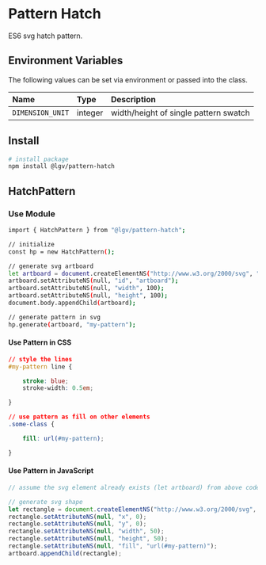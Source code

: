 # Pattern Hatch

ES6 svg hatch pattern.

## Environment Variables

The following values can be set via environment or passed into the class.

| Name | Type | Description |
| :-- | :-- | :-- |
| `DIMENSION_UNIT` | integer | width/height of single pattern swatch |

## Install

```bash
# install package
npm install @lgv/pattern-hatch
```

## HatchPattern

### Use Module

```bash
import { HatchPattern } from "@lgv/pattern-hatch";

// initialize
const hp = new HatchPattern();

// generate svg artboard
let artboard = document.createElementNS("http://www.w3.org/2000/svg", "svg");
artboard.setAttributeNS(null, "id", "artboard");
artboard.setAttributeNS(null, "width", 100);
artboard.setAttributeNS(null, "height", 100);
document.body.appendChild(artboard);

// generate pattern in svg
hp.generate(artboard, "my-pattern");
```

#### Use Pattern in CSS

```css
// style the lines
#my-pattern line {

    stroke: blue;
    stroke-width: 0.5em;

}

// use pattern as fill on other elements
.some-class {

    fill: url(#my-pattern);

}
```


#### Use Pattern in JavaScript

```javascript
// assume the svg element already exists (let artboard) from above code for using the module

// generate svg shape
let rectangle = document.createElementNS("http://www.w3.org/2000/svg", "rect");
rectangle.setAttributeNS(null, "x", 0);
rectangle.setAttributeNS(null, "y", 0);
rectangle.setAttributeNS(null, "width", 50);
rectangle.setAttributeNS(null, "height", 50);
rectangle.setAttributeNS(null, "fill", "url(#my-pattern)");
artboard.appendChild(rectangle);
```

